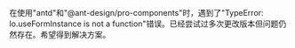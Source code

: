 在使用"antd"和"@ant-design/pro-components"时，遇到了"TypeError: lo.useFormInstance is not a function"错误。已经尝试过多次更改版本但问题仍然存在。希望得到解决方案。
